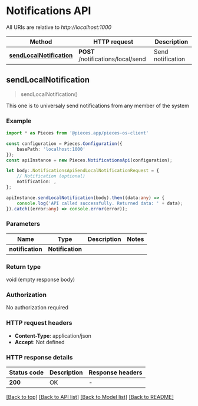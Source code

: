 # Notifications API

All URIs are relative to *http://localhost:1000*

Method | HTTP request | Description
------------- | ------------- | -------------
[**sendLocalNotification**](NotificationsApi#sendlocalnotification) | **POST** /notifications/local/send | Send notification


## **sendLocalNotification**
> sendLocalNotification()

This one is to universaly send notifications from any member of the system

### Example

```typescript
import * as Pieces from '@pieces.app/pieces-os-client'

const configuration = Pieces.Configuration({
    basePath: 'localhost:1000'
});
const apiInstance = new Pieces.NotificationsApi(configuration);

let body:.NotificationsApiSendLocalNotificationRequest = {
    // Notification (optional)
    notification: ,
};

apiInstance.sendLocalNotification(body).then((data:any) => {
    console.log('API called successfully. Returned data: ' + data);
}).catch((error:any) => console.error(error));
```


### Parameters

Name | Type | Description  | Notes
------------- | ------------- | ------------- | -------------
 **notification** | **Notification**|  |


### Return type

void (empty response body)

### Authorization

No authorization required

### HTTP request headers

- **Content-Type**: application/json
- **Accept**: Not defined


### HTTP response details
| Status code | Description | Response headers |
|-------------|-------------|------------------|
**200** | OK |  -  |

[[Back to top]](#) [[Back to API list]](README#documentation-for-api-endpoints) [[Back to Model list]](README#documentation-for-models) [[Back to README]](README)


